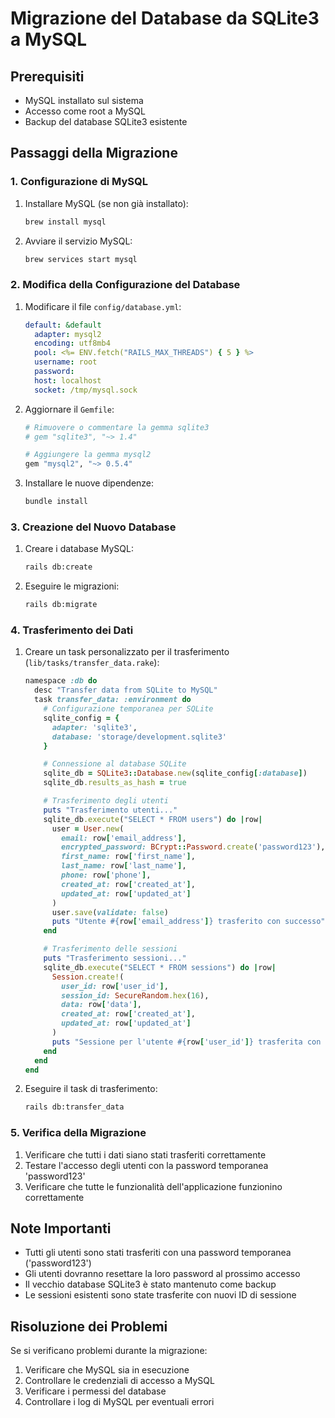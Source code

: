 # Migrazione del Database da SQLite3 a MySQL

## Prerequisiti
- MySQL installato sul sistema
- Accesso come root a MySQL
- Backup del database SQLite3 esistente

## Passaggi della Migrazione

### 1. Configurazione di MySQL
1. Installare MySQL (se non già installato):
   ```bash
   brew install mysql
   ```

2. Avviare il servizio MySQL:
   ```bash
   brew services start mysql
   ```

### 2. Modifica della Configurazione del Database
1. Modificare il file `config/database.yml`:
   ```yaml
   default: &default
     adapter: mysql2
     encoding: utf8mb4
     pool: <%= ENV.fetch("RAILS_MAX_THREADS") { 5 } %>
     username: root
     password: 
     host: localhost
     socket: /tmp/mysql.sock
   ```

2. Aggiornare il `Gemfile`:
   ```ruby
   # Rimuovere o commentare la gemma sqlite3
   # gem "sqlite3", "~> 1.4"
   
   # Aggiungere la gemma mysql2
   gem "mysql2", "~> 0.5.4"
   ```

3. Installare le nuove dipendenze:
   ```bash
   bundle install
   ```

### 3. Creazione del Nuovo Database
1. Creare i database MySQL:
   ```bash
   rails db:create
   ```

2. Eseguire le migrazioni:
   ```bash
   rails db:migrate
   ```

### 4. Trasferimento dei Dati
1. Creare un task personalizzato per il trasferimento (`lib/tasks/transfer_data.rake`):
   ```ruby
   namespace :db do
     desc "Transfer data from SQLite to MySQL"
     task transfer_data: :environment do
       # Configurazione temporanea per SQLite
       sqlite_config = {
         adapter: 'sqlite3',
         database: 'storage/development.sqlite3'
       }

       # Connessione al database SQLite
       sqlite_db = SQLite3::Database.new(sqlite_config[:database])
       sqlite_db.results_as_hash = true

       # Trasferimento degli utenti
       puts "Trasferimento utenti..."
       sqlite_db.execute("SELECT * FROM users") do |row|
         user = User.new(
           email: row['email_address'],
           encrypted_password: BCrypt::Password.create('password123'),
           first_name: row['first_name'],
           last_name: row['last_name'],
           phone: row['phone'],
           created_at: row['created_at'],
           updated_at: row['updated_at']
         )
         user.save(validate: false)
         puts "Utente #{row['email_address']} trasferito con successo"
       end

       # Trasferimento delle sessioni
       puts "Trasferimento sessioni..."
       sqlite_db.execute("SELECT * FROM sessions") do |row|
         Session.create!(
           user_id: row['user_id'],
           session_id: SecureRandom.hex(16),
           data: row['data'],
           created_at: row['created_at'],
           updated_at: row['updated_at']
         )
         puts "Sessione per l'utente #{row['user_id']} trasferita con successo"
       end
     end
   end
   ```

2. Eseguire il task di trasferimento:
   ```bash
   rails db:transfer_data
   ```

### 5. Verifica della Migrazione
1. Verificare che tutti i dati siano stati trasferiti correttamente
2. Testare l'accesso degli utenti con la password temporanea 'password123'
3. Verificare che tutte le funzionalità dell'applicazione funzionino correttamente

## Note Importanti
- Tutti gli utenti sono stati trasferiti con una password temporanea ('password123')
- Gli utenti dovranno resettare la loro password al prossimo accesso
- Il vecchio database SQLite3 è stato mantenuto come backup
- Le sessioni esistenti sono state trasferite con nuovi ID di sessione

## Risoluzione dei Problemi
Se si verificano problemi durante la migrazione:
1. Verificare che MySQL sia in esecuzione
2. Controllare le credenziali di accesso a MySQL
3. Verificare i permessi del database
4. Controllare i log di MySQL per eventuali errori 